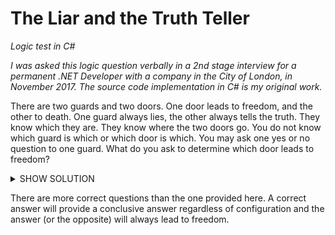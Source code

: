 # The Liar and the Truth Teller

<i>Logic test in C#</i>

<i>I was asked this logic question verbally in a 2nd stage interview for a permanent .NET Developer with a company in the City of London, in November 2017. The source code implementation in C# is my original work.</i>

There are two guards and two doors. One door leads to freedom, and the other to death. One guard always lies, the other always tells the truth. They know which they are. They know where the two doors go. You do not know which guard is which or which door is which. You may ask one yes or no question to one guard. What do you ask to determine which door leads to freedom?

<p>
<details>
    <summary>SHOW SOLUTION</summary>
    
We must ask a question that will result in an answer which is conclusive regardless of the configuration, i.e. if we are asking the liar or the truth teller and if they are guarding the door that leads to freedom or the other door. 

<b>SOLUTION</B>

Point to any door and ask the guard in front of it: What will the other guard say if I ask him 'Does your door lead to freedom?'. This question will produce a conclusive answer in all configurations. If you always do the opposite of what the answer says (use the other door) you will always find the right door.

There are four possible configurations, and the answer we get (or it's opposite) must lead to the safe door in all cases:
<ol><li>Ask the truth teller that guards the right door</li>
<li>Ask the liar that guards the right door</li>
<li>Ask the truth teller that guards the wrong door</li>
<li>Ask the liar that guards the wrong door</li>
</ol>

<ul>
<li>Run the console application for a visual representation of the results. Two questions are evaluated :
<ol><li>Does your door lead to freedom? (no conclusive answer - wrong question)</li>
<li>What will the other guard answer if I ask him 'Does your door lead to freedom?' (conclusive answer - doing the opposite will always lead to freedom)</li></ol>
</li>
<li>The test suite contains unit tests that check if a question will provide a conclusive answer, and if following this answer (or it's opposite) will lead to freedom, in all possible configurations.</li>
</ul>



</details>
</p>

<p>
There are more correct questions than the one provided here. A correct answer will provide a conclusive answer regardless of configuration and the answer (or the opposite) will always lead to freedom.
  </p>

